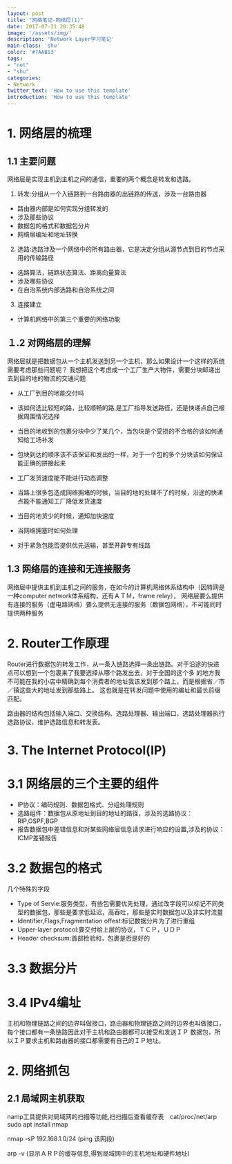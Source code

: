 ```yaml
---
layout: post
title: "网络笔记-网络层(1)"
date: 2017-07-21 20:35:48
image: '/assets/img/'
description: 'Network Layer学习笔记'
main-class: 'shu'
color: '#7AAB13'
tags:
- "net"
- "shu"
categories:
- Network
twitter_text: 'How to use this template'
introduction: 'How to use this template'
---
```


# 1. 网络层的梳理
## 1.1 主要问题
网络层是实现主机到主机之间的通信，重要的两个概念是转发和选路。

1. 转发:分组从一个入链路到一台路由器的出链路的传送，涉及一台路由器
　　
* 路由器内部是如何实现分组转发的
* 涉及那些协议
* 数据包的格式和数据包分片
* 网络层编址和地址转换

2. 选路:选路涉及一个网络中的所有路由器，它是决定分组从源节点到目的节点采用的传输路径

* 选路算法，链路状态算法、距离向量算法
* 涉及哪些协议
* 在自治系统内部选路和自治系统之间

3. 连接建立

* 计算机网络中的第三个重要的网络功能
## １.2 对网络层的理解
网络层就是把数据包从一个主机发送到另一个主机，那么如果设计一个这样的系统需要考虑那些问题呢？
我想把这个考虑成一个工厂生产大物件，需要分块邮递出去到目的地的物流的交通问题

* 从工厂到目的地能交付吗
* 该如何选比较短的路，比较顺畅的路,是工厂指导发送路径，还是快递点自己根据周围情况选择
* 当目的地收到的包裹分块中少了某几个，当包块是个受损的不合格的该如何通知给工场补发
* 包块到达的顺序该不该保证和发出的一样，对于一个包的多个分块该如何保证能正确的拼接起来

* 工厂发货速度能不能进行动态调整
* 当路上很多包造成网络拥堵的时候，当目的地的处理不了的时候，沿途的快递点能不能通知工厂降低发货速度
* 当目的地货少的时候，通知加快速度

* 当网络拥塞时如何处理

* 对于紧急包能否提供优先运输，甚至开辟专有线路

## 1.3 网络层的连接和无连接服务
网络层中提供主机到主机之间的服务，在如今的计算机网络体系结构中（因特网是一种computer network体系结构，还有ＡＴＭ，frame relay），
网络层要么提供有连接的服务（虚电路网络）要么提供无连接的服务（数据包网络），不可能同时提供两种服务

# 2. Router工作原理
Router进行数据包的转发工作，从一条入链路选择一条出链路。对于沿途的快递点可以想到一个包裹来了我要选择从哪个路发出去，对于全国的这个多
的地方我不可能在我的小店中精确到每个消费者的地址我该发到那个路上，而是根据省／市／镇这些大的地址发到那些路上。
这也就是在转发问题中使用的编址和最长前缀匹配。

路由器的结构包括输入端口、交换结构、选路处理器、输出端口，选路处理器执行选路协议，维护选路信息和转发表。


# 3. The Internet Protocol(IP)
# 3.1 网络层的三个主要的组件

* IP协议：编码规则、数据包格式、分组处理规则
* 选路组件：数据包从原地址到目的地址的路径，涉及的选路协议：RIP,OSPF,BGP
* 报告数据包中差错信息和对某些网络层信息请求进行响应的设置,涉及的协议：ICMP差错报告

# 3.2 数据包的格式
几个特殊的字段

* Type of Servie:服务类型，有些包需要优先处理，通过改字段可以标记不同类型的数据包，那些是要求低延迟，高吞吐，那些是实时数据包以及非实时流量
* Identifier,Flags,Fragmentation offest:标记数据分片为了进行重组
* Upper-layer protocol:要交付给上层的协议，ＴＣＰ，ＵＤＰ
* Header checksum:首部检验和，包裹是否是好的

# 3.3 数据分片


# 3.4 IPv4编址
主机和物理链路之间的边界叫做接口，路由器和物理链路之间的边界也叫做接口，每个接口都有一条链路因此对于主机和路由器都可以接受和发送ＩＰ
数据包，所以ＩＰ要求主机和路由器的接口都需要有自己的ＩＰ地址。









# 2. 网络抓包
## 2.1 局域网主机获取
namp工具提供对局域网的扫描等功能,扫扫描后查看缓存表　cat/proc/net/arp<br/>
sudo apt install nmap

nmap -sP 192.168.1.0/24 (ping 该网段)

arp -v (显示ＡＲＰ的缓存信息,得到局域网中的主机地址和硬件地址)